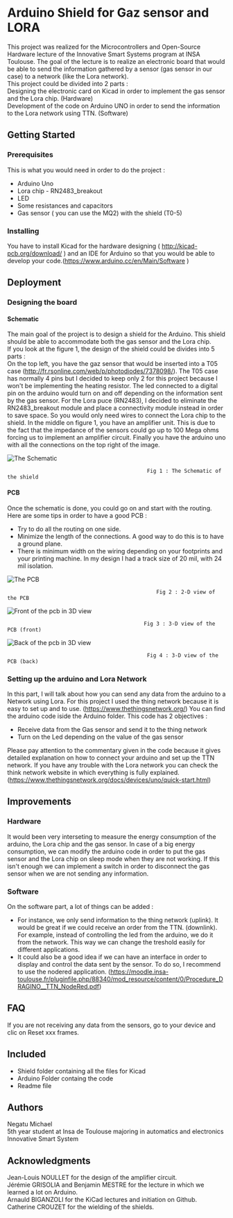 # Arduino Shield for Gaz sensor and LORA
This project was realized for the Microcontrollers and Open-Source Hardware lecture of the Innovative Smart Systems program at INSA Toulouse. The goal of the lecture is to realize an electronic board that would be able to send the information gathered by a sensor (gas sensor in our case) to a network (like the Lora network).   
This project could be divided into 2 parts :   
Designing the electronic card on Kicad in order to implement the gas sensor and the Lora chip. (Hardware)     
Development of the code on Arduino UNO in order to send the information to the Lora network using TTN. (Software)    

## Getting Started
### Prerequisites
This is what you would need in order to do the project :
<ul>
    <li>Arduino Uno</li>
    <li>Lora chip - RN2483_breakout</li>
    <li>LED</li>
    <li>Some resistances and capacitors</li>
    <li>Gas sensor ( you can use the MQ2) with the shield (T0-5)</li>
</ul>

### Installing
You have to install Kicad for the hardware designing ( http://kicad-pcb.org/download/ ) and an IDE for Arduino so that you would be able to develop your code.(https://www.arduino.cc/en/Main/Software )

## Deployment
### Designing the board
#### Schematic
The main goal of the project is to design a shield for the Arduino. This shield should be able to accommodate both the gas sensor and the Lora chip.   
If you look at the figure 1, the design of the shield could be divides into 5 parts :  
On the top left, you have the gaz sensor that would be inserted into a T05 case (http://fr.rsonline.com/web/p/photodiodes/7378098/). The T05 case has normally 4 pins but I decided to keep only 2 for this project because I won't be implementing the heating resistor. The led connected to a digital pin on the arduino would turn on and off depending on the information sent by the gas sensor. For the Lora puce (RN2483), I decided to eliminate the RN2483_breakout module and place a connectivity module instead in order to save space. So you would only need wires to connect the Lora chip to the shield. In the middle on figure 1, you have an amplifier unit. This is due to the fact that the impedance of the sensors could go up to 100 Mega ohms forcing us to implement an amplifier circuit. Finally you have the arduino uno with all the connections on the top right of the image.

![The Schematic](./pictures/GasSensor_schematic.PNG)

                                                 Fig 1 : The Schematic of the shield

#### PCB
Once the schematic is done, you could go on and start with the routing. Here are some tips in order to have a good PCB :
- Try to do all the routing on one side.
- Minimize the length of the connections. A good way to do this is to have a ground plane.
- There is minimum width on the wiring depending on your footprints and your printing machine. In my design I had a track size of 20       mil, with 24 mil isolation.  

 ![The PCB](./pictures/PCB.PNG)  
 
                                                    Fig 2 : 2-D view of the PCB 

                                                 
![Front of the pcb in 3D view](./pictures/Front_pcb.PNG)

                                                Fig 3 : 3-D view of the PCB (front)


![Back of the pcb in 3D view](./pictures/back_pcb.PNG)

                                                 Fig 4 : 3-D view of the PCB (back)


### Setting up the arduino and Lora Network

In this part, I will talk about how you can send any data from the arduino to a Network using Lora. For this project I used the thing network because it is easy to set up and to use. (https://www.thethingsnetwork.org/)
You can find the arduino code iside the Arduino folder. This code has 2 objectives :
- Receive data from the Gas sensor and send it to the thing network
- Turn on the Led depending on the value of the gas sensor

Please pay attention to the commentary given in the code because it gives detailed explanation on how to connect your arduino and set up the TTN network. If you have any trouble with the Lora network you can check the think network website in which everything is fully explained. (https://www.thethingsnetwork.org/docs/devices/uno/quick-start.html)

## Improvements
### Hardware

It would been very interseting to measure the energy consumption of the arduino, the Lora chip and the gas sensor. In case of a big energy consumption, we can modify the arduino code in order to put the gas sensor and the Lora chip on sleep mode when they are not working. If this isn't enough we can implement a switch in order to disconnect the gas sensor when we are not sending any information.

### Software

On the software part, a lot of things can be added :
-  For instance, we only send information to the thing network (uplink). It would be great if we could receive an order from the TTN. (downlink). For example, instead of controlling the led from the arduino, we do it from the network. This way we can change the treshold easily for different applications.
- It could also be a good idea if we can have an interface in order to display and control the data sent by the sensor. To do so, I recommend to use the nodered application. (https://moodle.insa-toulouse.fr/pluginfile.php/88340/mod_resource/content/0/Procedure_DRAGINO__TTN_NodeRed.pdf)

## FAQ

If you are not receiving any data from the sensors, go to your device and clic on Reset xxx frames.

## Included
- Shield folder containing all the files for Kicad
- Arduino Folder containg the code
- Readme file

## Authors
Negatu Michael   
5th year student at Insa de Toulouse majoring in automatics and electronics  
Innovative Smart System  

## Acknowledgments
Jean-Louis NOULLET for the design of the amplifier circuit.    
Jérémie GRISOLIA and Benjamin MESTRE for the lecture in which we learned  a lot on Arduino.  
Arnauld BIGANZOLI for the KiCad lectures and initiation on Github.  
Catherine CROUZET for the wielding of the shields.  


